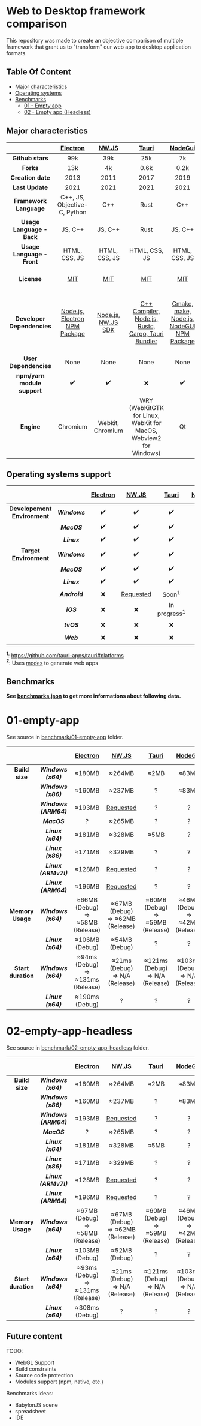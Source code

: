 # Web to Desktop framework comparison

This repository was made to create an objective comparison of multiple framework that grant us to "transform" our web app to desktop application formats.

## Table Of Content
- [Major characteristics](#major-characteristics)
- [Operating systems](#operating-systems)
- [Benchmarks](#benchmarks)
  * [01 - Empty app](#01---empty-app)
  * [02 - Empty app (Headless)](#02---empty-app-headless)

## Major characteristics

| | [Electron](https://github.com/electron/electron) | [NW.JS](https://github.com/nwjs/nw.js) | [Tauri](https://github.com/tauri-apps/tauri) | [NodeGui](https://github.com/nodegui/nodegui) |  [Neutralino](https://github.com/neutralinojs/neutralinojs) | [Flutter](https://github.com/flutter/flutter) | [.Net MAUI](https://github.com/dotnet/maui) |
|:---:|:---:|:---:|:---:|:---:|:---:|:---:|:---:|
| **Github stars** | 99k | 39k | 25k | 7k | 5k | 133k | 13k |
| **Forks** | 13k | 4k | 0.6k | 0.2k | 0.2k | 20k | 0.6k |
| **Creation date** | 2013 | 2011 | 2017 | 2019 | 2018 | 2018 | 2020 |
| **Last Update** | 2021 | 2021 | 2021 | 2021 | 2021 | 2021 | 2021 |
| **Framework Language** | C++, JS, Objective-C, Python | C++ | Rust | C++ | C++ | C, C++, Dart | C# |
| **Usage Language - Back** | JS, C++ | JS, C++ | Rust | JS, C++ | JS, C++ | Dart | C# |
| **Usage Language - Front** | HTML, CSS, JS | HTML, CSS, JS | HTML, CSS, JS | HTML, CSS, JS | HTML, CSS, JS | Dart | C# |
| **License** | [MIT](https://github.com/electron/electron/blob/master/LICENSE) | [MIT](https://github.com/nwjs/nw.js/blob/nw52/LICENSE) | [MIT](https://github.com/tauri-apps/tauri/blob/dev/LICENSE) | [MIT](https://github.com/nodegui/nodegui/blob/master/LICENSE) | [MIT](https://github.com/neutralinojs/neutralinojs/blob/master/LICENSE) | [BSD 3-Clause](https://github.com/flutter/flutter/blob/master/LICENSE) | [MIT](https://github.com/dotnet/maui/blob/main/LICENSE) |
| **Developer Dependencies** | [Node.js, Electron NPM Package](https://www.electronjs.org/docs/tutorial/quick-start#prerequisites) | [Node.js, NW.JS SDK](https://nwjs.readthedocs.io/en/latest/For%20Users/Getting%20Started/) | [C++ Compiler, Node.js, Rustc, Cargo, Tauri Bundler](https://tauri.studio/en/docs/getting-started/intro/#setting-up-your-environment) | [Cmake, make, Node.js, NodeGUI NPM Package](https://docs.nodegui.org/docs/guides/getting-started/#developer-environment) | [Node.js, Neu NPM Package](https://neutralino.js.org/docs/#/gettingstarted/quickstart) | [Flutter SDK, Visual Studio 2019 / Clang](https://flutter.dev/desktop#requirements) | [.Net SDK, Visual Studio (optionnal), WebView2 (optionnal), Xcode (optionnal)](https://github.com/dotnet/maui/wiki/Getting-Started) |
| **User Dependencies** | None | None | None | None | None | None | None |
| **npm/yarn module support** | ✔️ | ✔️ | ❌ | ✔️ | ❌ | ❌ | ❌ |
| **Engine** | Chromium | Webkit, Chromium | WRY (WebKitGTK for Linux, WebKit for MacOS, Webview2 for Windows) | Qt | WebkitGTK+ | Flutter engine | .NET MAUI |

## Operating systems support

|  |  | [Electron](https://github.com/electron/electron) | [NW.JS](https://github.com/nwjs/nw.js) | [Tauri](https://github.com/tauri-apps/tauri) | [NodeGui](https://github.com/nodegui/nodegui) |  [Neutralino](https://github.com/neutralinojs/neutralinojs) | [Flutter](https://github.com/flutter/flutter) | [.Net MAUI](https://github.com/dotnet/maui) |
|:---:|:---:|:---:|:---:|:---:|:---:|:---:|:---:|:---:|
| **Developement Environment** | ***Windows*** | ✔️ | ✔️ | ✔️ | ✔️ | ✔️ | ✔️ | ✔️ |
| | ***MacOS*** | ✔️ | ✔️ | ✔️ | ✔️ | ✔️ | ✔️ | ✔️ |
| | ***Linux*** | ✔️ | ✔️ | ✔️ | ✔️ | ✔️ | ✔️ | ✔️ |
| **Target Environment** | ***Windows*** | ✔️ | ✔️ | ✔️ | ✔️ | ✔️ | ✔️ | ✔️ |
| | ***MacOS*** | ✔️ | ✔️ | ✔️ | ✔️ | ✔️ | ✔️ | ✔️ |
| | ***Linux*** | ✔️ | ✔️ | ✔️ | ✔️ | ✔️ | ✔️ | Soon |
| | ***Android*** | ❌ | [Requested](https://github.com/nwjs/nw.js/issues/94) | Soon<sup>1</sup> | ❌ | ❌ | ✔️ | ✔️ |
| | ***iOS*** | ❌ | ❌ | In progress<sup>1</sup> | ❌ | ❌ | ✔️ | ✔️ |
| | ***tvOS*** | ❌ | ❌ | ❌ | ❌ | ❌ | ❌ | ✔️ |
| | ***Web*** | ❌ | ❌ | ❌ | ❌ | ✔️<sup>2</sup> | ✔️ | ❌ |

**<sup>1</sup>**: https://github.com/tauri-apps/tauri#platforms  
**<sup>2</sup>**: Uses [modes](https://neutralino.js.org/docs/configuration/modes/) to generate web apps  

## Benchmarks

**See [benchmarks.json](https://github.com/Elanis/web-to-desktop-framework-comparison/blob/main/runner/benchmarks.json) to get more informations about following data.**


# 01-empty-app

See source in [benchmark/01-empty-app](https://github.com/Elanis/web-to-desktop-framework-comparison/tree/main/benchmark/01-empty-app/) folder.

|  |  | [Electron](https://github.com/electron/electron) | [NW.JS](https://github.com/nwjs/nw.js) | [Tauri](https://github.com/tauri-apps/tauri) | [NodeGui](https://github.com/nodegui/nodegui) | [Neutralino](https://github.com/neutralinojs/neutralinojs) | [Flutter](https://github.com/flutter/flutter) | [.Net MAUI](https://github.com/dotnet/maui) |
|:---:|:---:|:---:|:---:|:---:|:---:|:---:|:---:|:---:|
| **Build size** | ***Windows (x64)*** | ≈180MB | ≈264MB | ≈2MB | ≈83MB | ≈2MB | ≈18MB | ≈108MB |
| | ***Windows (x86)*** | ≈160MB | ≈237MB | ? | ≈83MB | ≈2MB | ≈18MB | ? |
| | ***Windows (ARM64)*** | ≈193MB | [Requested](https://github.com/nwjs/nw.js/issues/7599) | ? | ? | ? | ? | ? |
| | ***MacOS*** | ? | ≈265MB | ? | ? | ≈2MB | ? | ? |
| | ***Linux (x64)*** | ≈181MB | ≈328MB | ≈5MB | ? | ≈2MB | ≈56MB | ? |
| | ***Linux (x86)*** | ≈171MB | ≈329MB | ? | ? | ≈2MB | ? | ? |
| | ***Linux (ARMv7l)*** | ≈128MB | [Requested](https://github.com/nwjs/nw.js/issues/1151) | ? | ? | ? | ? | ? |
| | ***Linux (ARM64)*** | ≈196MB | [Requested](https://github.com/nwjs/nw.js/issues/1151) | ? | ? | ? | ? | ? |
| **Memory Usage** | ***Windows (x64)*** | ≈66MB (Debug) => ≈58MB (Release) | ≈67MB (Debug) => ≈62MB (Release) | ≈60MB (Debug) => ≈59MB (Release) | ≈46MB (Debug) => ≈42MB (Release) | ≈2MB (Debug) => ≈2MB (Release) | ≈36MB (Debug) => ≈23MB (Release) | ≈61MB (Debug) => ≈60MB (Release) |
| | ***Linux (x64)*** | ≈106MB (Debug) | ≈54MB (Debug) | ? | ? | ? | ? | ? |
| **Start duration** | ***Windows (x64)*** | ≈94ms (Debug) => ≈131ms (Release) | ≈21ms (Debug) => N/A (Release) | ≈121ms (Debug) => N/A (Release) | ≈103ms (Debug) => N/A (Release) | N/A (Debug) => N/A (Release) | ≈6ms (Debug) => N/A (Release) | N/A (Debug) => N/A (Release) |
| | ***Linux (x64)*** | ≈190ms (Debug) | ? | ? | ? | ? | ? | ? |

# 02-empty-app-headless

See source in [benchmark/02-empty-app-headless](https://github.com/Elanis/web-to-desktop-framework-comparison/tree/main/benchmark/02-empty-app-headless/) folder.

|  |  | [Electron](https://github.com/electron/electron) | [NW.JS](https://github.com/nwjs/nw.js) | [Tauri](https://github.com/tauri-apps/tauri) | [NodeGui](https://github.com/nodegui/nodegui) | [Neutralino](https://github.com/neutralinojs/neutralinojs) | [Flutter](https://github.com/flutter/flutter) | [.Net MAUI](https://github.com/dotnet/maui) |
|:---:|:---:|:---:|:---:|:---:|:---:|:---:|:---:|:---:|
| **Build size** | ***Windows (x64)*** | ≈180MB | ≈264MB | ≈2MB | ≈83MB | ≈2MB | ? | ≈108MB |
| | ***Windows (x86)*** | ≈160MB | ≈237MB | ? | ≈83MB | ≈2MB | ? | ? |
| | ***Windows (ARM64)*** | ≈193MB | [Requested](https://github.com/nwjs/nw.js/issues/7599) | ? | ? | ? | ? | ? |
| | ***MacOS*** | ? | ≈265MB | ? | ? | ≈2MB | ? | ? |
| | ***Linux (x64)*** | ≈181MB | ≈328MB | ≈5MB | ? | ≈2MB | ? | ? |
| | ***Linux (x86)*** | ≈171MB | ≈329MB | ? | ? | ≈2MB | ? | ? |
| | ***Linux (ARMv7l)*** | ≈128MB | [Requested](https://github.com/nwjs/nw.js/issues/1151) | ? | ? | ? | ? | ? |
| | ***Linux (ARM64)*** | ≈196MB | [Requested](https://github.com/nwjs/nw.js/issues/1151) | ? | ? | ? | ? | ? |
| **Memory Usage** | ***Windows (x64)*** | ≈67MB (Debug) => ≈58MB (Release) | ≈67MB (Debug) => ≈62MB (Release) | ≈60MB (Debug) => ≈59MB (Release) | ≈46MB (Debug) => ≈42MB (Release) | ≈2MB (Debug) => ≈2MB (Release) | ? | ≈61MB (Debug) => ≈60MB (Release) |
| | ***Linux (x64)*** | ≈103MB (Debug) | ≈52MB (Debug) | ? | ? | ? | ? | ? |
| **Start duration** | ***Windows (x64)*** | ≈93ms (Debug) => ≈131ms (Release) | ≈21ms (Debug) => N/A (Release) | ≈121ms (Debug) => N/A (Release) | ≈103ms (Debug) => N/A (Release) | N/A (Debug) => N/A (Release) | ? | N/A (Debug) => N/A (Release) |
| | ***Linux (x64)*** | ≈308ms (Debug) | ? | ? | ? | ? | ? | ? |

## Future content

TODO:
- WebGL Support
- Build constraints
- Source code protection
- Modules support (npm, native, etc.)

Benchmarks ideas:
 - BabylonJS scene
 - spreadsheet
 - IDE
